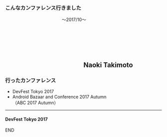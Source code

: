 ### こんなカンファレンス行きました
　　　　　　　　　　　　　〜2017/10〜
　  

　  
　  
　  
　　　　　　　　　　　　Naoki Takimoto
---
### 行ったカンファレンス

* DevFest Tokyo 2017
* Android Bazaar and Conference 2017 Autumn<br>（ABC 2017 Autumn）

---
#### DevFest Tokyo 2017



END